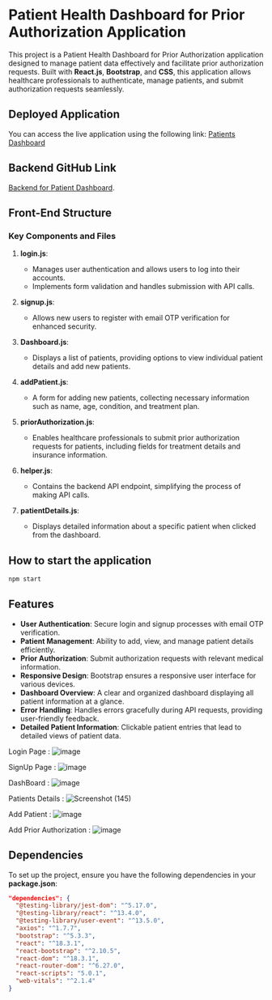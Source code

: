 # Patient Health Dashboard for Prior Authorization Application

This project is a Patient Health Dashboard for Prior Authorization application designed to manage patient data effectively and facilitate prior authorization requests. Built with **React.js**, **Bootstrap**, and **CSS**, this application allows healthcare professionals to authenticate, manage patients, and submit authorization requests seamlessly.

## Deployed Application

You can access the live application using the following link: [Patients Dashboard](https://patientsdashboardsite.netlify.app/)

## Backend GitHub Link 

[Backend for Patient Dashboard](https://github.com/Venkat5452/Patient-Dashboard-backend).

## Front-End Structure

### Key Components and Files

1. **login.js**: 
   - Manages user authentication and allows users to log into their accounts.
   - Implements form validation and handles submission with API calls.

2. **signup.js**: 
   - Allows new users to register with email OTP verification for enhanced security.

3. **Dashboard.js**: 
   - Displays a list of patients, providing options to view individual patient details and add new patients.

4. **addPatient.js**: 
   - A form for adding new patients, collecting necessary information such as name, age, condition, and treatment plan.

5. **priorAuthorization.js**: 
   - Enables healthcare professionals to submit prior authorization requests for patients, including fields for treatment details and insurance information.

6. **helper.js**: 
   - Contains the backend API endpoint, simplifying the process of making API calls.

7. **patientDetails.js**: 
   - Displays detailed information about a specific patient when clicked from the dashboard.
  
## How to start the application
```bash
npm start
```
## Features

- **User Authentication**: Secure login and signup processes with email OTP verification.
- **Patient Management**: Ability to add, view, and manage patient details efficiently.
- **Prior Authorization**: Submit authorization requests with relevant medical information.
- **Responsive Design**: Bootstrap ensures a responsive user interface for various devices.
- **Dashboard Overview**: A clear and organized dashboard displaying all patient information at a glance.
- **Error Handling**: Handles errors gracefully during API requests, providing user-friendly feedback.
- **Detailed Patient Information**: Clickable patient entries that lead to detailed views of patient data.

Login Page :
![image](https://github.com/user-attachments/assets/06294997-5918-4598-991c-281717e76e05)

SignUp Page :
![image](https://github.com/user-attachments/assets/6d5551f7-306b-4526-9edb-572de4256572)

DashBoard : 
![image](https://github.com/user-attachments/assets/d8892c57-0d5a-400e-8388-e2c632e4f042)

Patients Details :
![Screenshot (145)](https://github.com/user-attachments/assets/49c4fffe-8d2f-492c-9e8b-ea50ab84dfd4)

Add Patient :
![image](https://github.com/user-attachments/assets/ec57aafe-0ec2-46fa-a71c-aff40bf14b88)

Add Prior Authorization :
![image](https://github.com/user-attachments/assets/04bc869f-0e12-4052-a1b4-4c38231e097b)







## Dependencies

To set up the project, ensure you have the following dependencies in your **package.json**:

```json
"dependencies": {
  "@testing-library/jest-dom": "^5.17.0",
  "@testing-library/react": "^13.4.0",
  "@testing-library/user-event": "^13.5.0",
  "axios": "^1.7.7",
  "bootstrap": "^5.3.3",
  "react": "^18.3.1",
  "react-bootstrap": "^2.10.5",
  "react-dom": "^18.3.1",
  "react-router-dom": "^6.27.0",
  "react-scripts": "5.0.1",
  "web-vitals": "^2.1.4"
}
